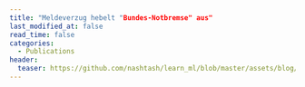 ```yaml
---
title: "Meldeverzug hebelt "Bundes-Notbremse" aus"
last_modified_at: false
read_time: false
categories:
  - Publications
header:
  teaser: https://github.com/nashtash/learn_ml/blob/master/assets/blog/2019_11_10/notbremse.png?raw=true
---
```

